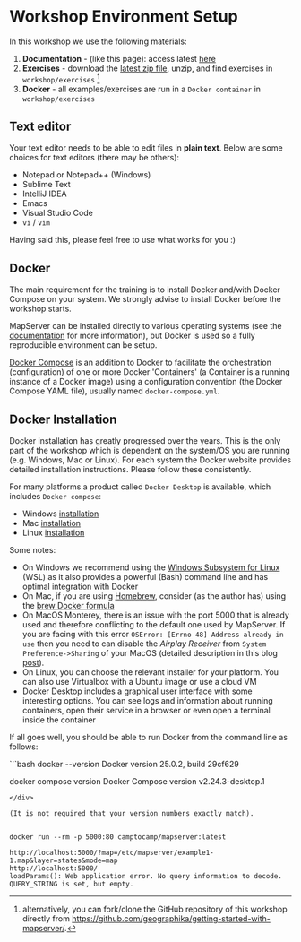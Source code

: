 # Workshop Environment Setup

In this workshop we use the following materials:

1. **Documentation** - (like this page): access latest [here](https://geographika.github.io/getting-started-with-mapserver/)
2. **Exercises** - download the [latest zip file](https://github.com/geographika/getting-started-with-mapserver/archive/refs/heads/main.zip), unzip, 
   and find exercises in `workshop/exercises` [^1]
3. **Docker** - all examples/exercises are run in a `Docker container` in `workshop/exercises`

[^1]: alternatively, you can fork/clone the GitHub repository of this workshop directly from https://github.com/geographika/getting-started-with-mapserver/.

## Text editor

Your text editor needs to be able to edit files in **plain text**. Below are some choices
for text editors (there may be others):

* Notepad or Notepad++ (Windows)
* Sublime Text
* IntelliJ IDEA
* Emacs
* Visual Studio Code
* `vi` / `vim`

Having said this, please feel free to use what works for you :)

## Docker

The main requirement for the training is to install Docker and/with Docker Compose on your system.
We strongly advise to install Docker before the workshop starts.

MapServer can be installed directly to various operating systems (see the [documentation](https://www.mapserver.org/installation/index.html)
for more information), but Docker is used so a fully reproducible environment can be setup.

[Docker Compose](https://docs.docker.com/compose) is an addition to Docker to facilitate
the orchestration (configuration) of one or more Docker 'Containers' (a Container is a running instance of a Docker image)
using a configuration convention (the Docker Compose YAML file), usually named `docker-compose.yml`.

## Docker Installation

Docker installation has greatly progressed over the years. This is the only part of the workshop
which is dependent on the system/OS you are running (e.g. Windows, Mac or Linux). For each
system the Docker website provides detailed installation instructions. Please follow these consistently.

For many platforms a product called `Docker Desktop` is available, which includes `Docker compose`:

* Windows [installation](https://docs.Docker.com/desktop/install/windows-install)
* Mac [installation](https://docs.Docker.com/desktop/install/mac-install)
* Linux [installation](https://docs.Docker.com/desktop/install/linux-install)

Some notes:

* On Windows we recommend using the [Windows Subsystem for Linux](https://docs.microsoft.com/en-us/windows/wsl) (WSL) as it also provides a powerful (Bash) command line and has optimal integration with Docker
* On Mac, if you are using [Homebrew](https://brew.sh), consider (as the author has) using the [brew Docker formula](https://formulae.brew.sh/formula/Docker)
* On MacOS Monterey, there is an issue with the port 5000 that is already used and therefore conflicting to the default one used by MapServer. 
  If you are facing with this error `OSError: [Errno 48] Address already in use` then you need to can disable the *Airplay Receiver* from `System Preference->Sharing` of your MacOS (detailed description in this blog [post](https://progressstory.com/tech/port-5000-already-in-use-macos-monterey-issue/)).
* On Linux, you can choose the relevant installer for your platform. You can also use Virtualbox with a Ubuntu image or use a cloud VM
* Docker Desktop includes a graphical user interface with some interesting options. You can see logs and information about running containers, open their service in a browser or even open a terminal inside the container

If all goes well, you should be able to run Docker from the command line as follows:

<div class="termy">
```bash
docker --version
Docker version 25.0.2, build 29cf629

docker compose version
Docker Compose version v2.24.3-desktop.1
```
</div>

(It is not required that your version numbers exactly match).


docker run --rm -p 5000:80 camptocamp/mapserver:latest

http://localhost:5000/?map=/etc/mapserver/example1-1.map&layer=states&mode=map
http://localhost:5000/
loadParams(): Web application error. No query information to decode. QUERY_STRING is set, but empty.